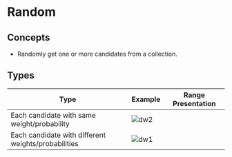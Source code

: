 # Random

## Concepts
- Randomly get one or more candidates from a collection.

## Types
| Type | Example | Range Presentation |
|----|----|----|
| Each candidate with same weight/probability | ![dw2](https://user-images.githubusercontent.com/8989447/116018948-5ae37900-a600-11eb-9026-fa273f1082e1.png) | |
| Each candidate with different weights/probabilities | ![dw1](https://user-images.githubusercontent.com/8989447/116018822-17890a80-a600-11eb-8bcd-b8a8dc74ebc4.png) | |
